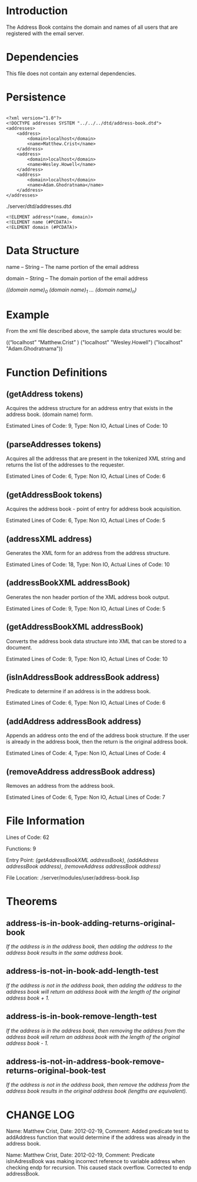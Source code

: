 # Introduction #

The Address Book contains the domain and names of all users that are registered with the email server.

# Dependencies #

This file does not contain any external dependencies.

# Persistence #

```

<?xml version="1.0"?>
<!DOCTYPE addresses SYSTEM "../../../dtd/address-book.dtd">
<addresses>
	<address>
		<domain>localhost</domain>
		<name>Matthew.Crist</name>
	</address>
	<address>
		<domain>localhost</domain>
		<name>Wesley.Howell</name>
	</address>
	<address>
		<domain>localhost</domain>
		<name>Adam.Ghodratnama</name>
	</address>
</addresses>
```

./server/dtd/addresses.dtd

```
<!ELEMENT address*(name, domain)>
<!ELEMENT name (#PCDATA)>
<!ELEMENT domain (#PCDATA)>
```

# Data Structure #

name – String – The name portion of the email address

domain – String – The domain portion of the email address

_((domain name)<sub>0</sub> (domain name)<sub>1</sub> ... (domain name)<sub>n</sub>)_

# Example #

From the xml file described above, the sample data structures would be:

((“localhost” “Matthew.Crist” ) ("localhost" "Wesley.Howell") ("localhost" "Adam.Ghodratnama"))

# Function Definitions #

## (getAddress tokens) ##
Acquires the address structure for an address entry that exists in the address book. (domain name) form.

Estimated Lines of Code: 9,
Type: Non IO,
Actual Lines of Code: 10

## (parseAddresses tokens) ##
Acquires all the addresss that are present in the tokenized XML string and returns the list of the addresses to the requester.

Estimated Lines of Code: 6,
Type: Non IO,
Actual Lines of Code: 6

## (getAddressBook tokens) ##
Acquires the address book - point of entry for address book acquisition.

Estimated Lines of Code: 6,
Type: Non IO,
Actual Lines of Code: 5

## (addressXML address) ##
Generates the XML form for an address from the address structure.

Estimated Lines of Code: 18,
Type: Non IO,
Actual Lines of Code: 10

## (addressBookXML addressBook) ##
Generates the non header portion of the XML address book output.

Estimated Lines of Code: 9,
Type: Non IO,
Actual Lines of Code: 5

## (getAddressBookXML addressBook) ##
Converts the address book data structure into XML that can be stored to a document.

Estimated Lines of Code: 9,
Type: Non IO,
Actual Lines of Code: 10

## (isInAddressBook addressBook address) ##
Predicate to determine if an address is in the address book.

Estimated Lines of Code: 6,
Type: Non IO,
Actual Lines of Code: 6

## (addAddress addressBook address) ##
Appends an address onto the end of the address book structure.  If the user is already in the address book, then the return is the original address book.

Estimated Lines of Code: 4,
Type: Non IO,
Actual Lines of Code: 4

## (removeAddress addressBook address) ##
Removes an address from the address book.

Estimated Lines of Code: 6,
Type: Non IO,
Actual Lines of Code: 7

# File Information #

Lines of Code: 62

Functions: 9

Entry Point:
_(getAddressBookXML addressBook)_,
_(addAddress addressBook address)_,
_(removeAddress addressBook address)_

File Location: ./server/modules/user/address-book.lisp

# Theorems #

## address-is-in-book-adding-returns-original-book ##

_If the address is in the address book, then adding the address to the address book results in the same address book._

## address-is-not-in-book-add-length-test ##

_If the address is not in the address book, then adding the address to the address book will return an address book with the length of the original address book + 1._

## address-is-in-book-remove-length-test ##

_If the address is in the address book, then removing the address from the address book will return an address book with the length of the original address book - 1._

## address-is-not-in-address-book-remove-returns-original-book-test ##

_If the address is not in the address book, then remove the address from the address book results in the original address book (lengths are equivalent)._

# CHANGE LOG #

Name: Matthew Crist,
Date: 2012-02-19,
Comment: Added predicate test to addAddress function that would determine if the address was already in the address book.

Name: Matthew Crist,
Date: 2012-02-19,
Comment: Predicate isInAdressBook was making incorrect reference to variable address when checking endp for recursion. This caused stack overflow.  Corrected to endp addressBook.